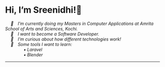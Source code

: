 <h1>Hi, I’m Sreenidhi!👋</h1>
  &emsp;<i> 🌱&emsp;I’m currently doing my Masters in Computer Applications at Amrita School of Arts and Sciences, Kochi.</i><br>
  &emsp;<i> 👀&emsp;I want to become a Software Developer.</i><br>
  &emsp;<i> 💭&emsp;I'm curious about how different technologies work!</i><br>
  &emsp;<i> 🌟&emsp;Some tools I want to learn:
  <br>&emsp;&emsp;&emsp;&emsp; ▪️ Laravel
  <br>&emsp;&emsp;&emsp;&emsp; ▪️ Blender
  <hr>
  
<!---
C0d3n4m3dC0d3/C0d3n4m3dC0d3 is a ✨ special ✨ repository because its `README.md` (this file) appears on your GitHub profile.
You can click the Preview link to take a look at your changes.
--->
